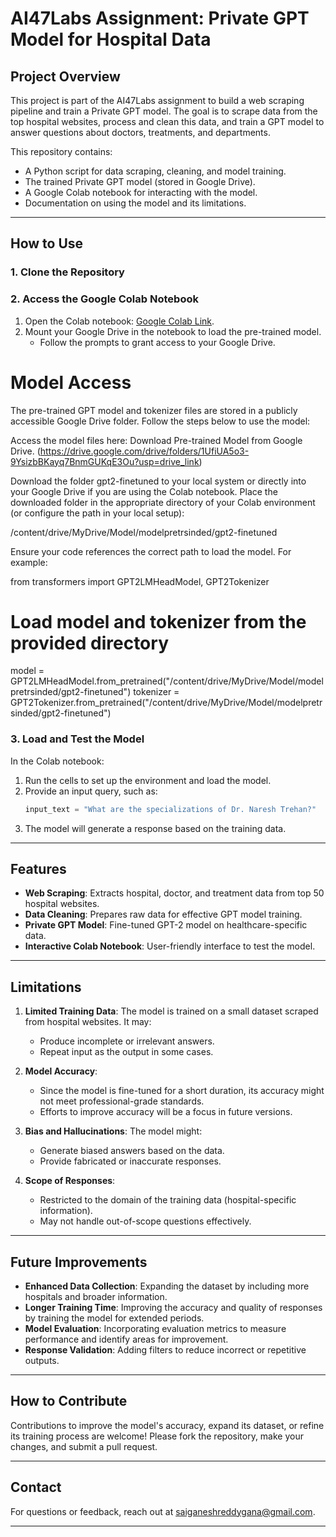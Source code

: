 

# AI47Labs Assignment: Private GPT Model for Hospital Data

## Project Overview

This project is part of the AI47Labs assignment to build a web scraping pipeline and train a Private GPT model. The goal is to scrape data from the top hospital websites, process and clean this data, and train a GPT model to answer questions about doctors, treatments, and departments.

This repository contains:
- A Python script for data scraping, cleaning, and model training.
- The trained Private GPT model (stored in Google Drive).
- A Google Colab notebook for interacting with the model.
- Documentation on using the model and its limitations.

---

## How to Use

### 1. Clone the Repository


### 2. Access the Google Colab Notebook
1. Open the Colab notebook: [Google Colab Link](<https://colab.research.google.com/drive/1gH41qR8tS4bFyHEK4mXDv1klmsqCRdZd?usp=drive_link>).
2. Mount your Google Drive in the notebook to load the pre-trained model.
   - Follow the prompts to grant access to your Google Drive.




# Model Access
The pre-trained GPT model and tokenizer files are stored in a publicly accessible Google Drive folder.
Follow the steps below to use the model:

Access the model files here: Download Pre-trained Model from Google Drive.
(https://drive.google.com/drive/folders/1UfiUA5o3-9YsizbBKayq7BnmGUKqE3Ou?usp=drive_link)

Download the folder gpt2-finetuned to your local system or directly into your Google Drive if you are using the Colab notebook.
Place the downloaded folder in the appropriate directory of your Colab environment (or configure the path in your local setup):

/content/drive/MyDrive/Model/modelpretrsinded/gpt2-finetuned

Ensure your code references the correct path to load the model. For example:

from transformers import GPT2LMHeadModel, GPT2Tokenizer

# Load model and tokenizer from the provided directory
model = GPT2LMHeadModel.from_pretrained("/content/drive/MyDrive/Model/modelpretrsinded/gpt2-finetuned")
tokenizer = GPT2Tokenizer.from_pretrained("/content/drive/MyDrive/Model/modelpretrsinded/gpt2-finetuned")




### 3. Load and Test the Model
In the Colab notebook:
1. Run the cells to set up the environment and load the model.
2. Provide an input query, such as:
   ```python
   input_text = "What are the specializations of Dr. Naresh Trehan?"
   ```
3. The model will generate a response based on the training data.

---

## Features

- **Web Scraping**: Extracts hospital, doctor, and treatment data from top 50 hospital websites.
- **Data Cleaning**: Prepares raw data for effective GPT model training.
- **Private GPT Model**: Fine-tuned GPT-2 model on healthcare-specific data.
- **Interactive Colab Notebook**: User-friendly interface to test the model.

---

## Limitations

1. **Limited Training Data**: The model is trained on a small dataset scraped from hospital websites. It may:
   - Produce incomplete or irrelevant answers.
   - Repeat input as the output in some cases.

2. **Model Accuracy**: 
   - Since the model is fine-tuned for a short duration, its accuracy might not meet professional-grade standards.
   - Efforts to improve accuracy will be a focus in future versions.

3. **Bias and Hallucinations**: The model might:
   - Generate biased answers based on the data.
   - Provide fabricated or inaccurate responses.

4. **Scope of Responses**:
   - Restricted to the domain of the training data (hospital-specific information).
   - May not handle out-of-scope questions effectively.

---

## Future Improvements

- **Enhanced Data Collection**: Expanding the dataset by including more hospitals and broader information.
- **Longer Training Time**: Improving the accuracy and quality of responses by training the model for extended periods.
- **Model Evaluation**: Incorporating evaluation metrics to measure performance and identify areas for improvement.
- **Response Validation**: Adding filters to reduce incorrect or repetitive outputs.

---

## How to Contribute

Contributions to improve the model's accuracy, expand its dataset, or refine its training process are welcome! Please fork the repository, make your changes, and submit a pull request.

---

## Contact

For questions or feedback, reach out at saiganeshreddygana@gmail.com.

--- 

